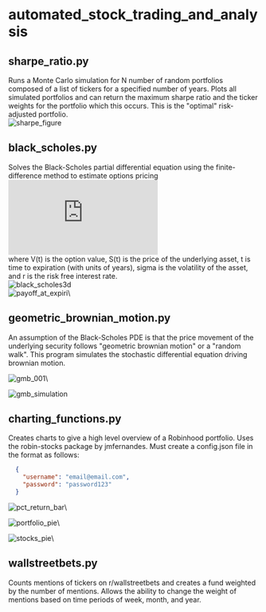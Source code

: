 # automated_stock_trading_and_analysis

## sharpe_ratio.py
Runs a Monte Carlo simulation for N number of random portfolios composed of a list of tickers for a specified number of years.
Plots all simulated portfolios and can return the maximum sharpe ratio and the ticker weights for the portfolio which this occurs. This is the "optimal" risk-adjusted portfolio.\
![sharpe_figure](https://user-images.githubusercontent.com/59593124/109966646-8318c080-7cbe-11eb-9bad-96757e89cc4c.png)


## black_scholes.py
Solves the Black-Scholes partial differential equation using the finite-difference method to estimate options pricing\
![Equation](https://latex.codecogs.com/gif.latex?%5Cfrac%7B%5Cpartial%20V%7D%7B%5Cpartial%20t%7D%20&plus;%20%5Cfrac%7B1%7D%7B2%7D%5Csigma%20S%5E2%20%5Cfrac%7B%5Cpartial%5E2%20V%7D%7B%5Cpartial%20S%5E2%7D%20&plus;rS%5Cfrac%7B%5Cpartial%20V%7D%7B%5Cpartial%20S%7D%20-%20rV%20%3D%200)\
where V(t) is the option value, S(t) is the price of the underlying asset, t is time to expiration (with units of years), sigma is the volatility of the asset, and r is the risk free interest rate. \
![black_scholes3d](https://user-images.githubusercontent.com/59593124/109970138-b5c4b800-7cc2-11eb-8dc4-c4097ff1b758.png)\
![payoff_at_expiri](https://user-images.githubusercontent.com/59593124/109970199-c412d400-7cc2-11eb-919c-f4a022bc55fd.png)\


## geometric_brownian_motion.py
An assumption of the Black-Scholes PDE is that the price movement of the underlying security follows "geometric brownian motion" or a "random walk". This program simulates the stochastic differential equation driving brownian motion.

![gmb_001](https://user-images.githubusercontent.com/59593124/130331228-57568415-f69f-4296-9e00-3b4176997b38.png)\

![gmb_simulation](https://user-images.githubusercontent.com/59593124/130331273-ee39e3e8-031f-4ce2-a4db-c099ed6e3d7e.png)



## charting_functions.py
Creates charts to give a high level overview of a Robinhood portfolio. Uses the robin-stocks package by jmfernandes.
Must create a config.json file in the format as follows:

```json
  {
    "username": "email@email.com",
    "password": "password123"
  }
  ```
  
![pct_return_bar](https://user-images.githubusercontent.com/59593124/109975204-684b4980-7cc8-11eb-8e23-11726fe63bf4.png)\
  
![portfolio_pie](https://user-images.githubusercontent.com/59593124/109975345-8ca72600-7cc8-11eb-93f7-ab08681f8ce2.png)\

![stocks_pie](https://user-images.githubusercontent.com/59593124/109975446-a0eb2300-7cc8-11eb-9ec1-d7b7cba691bf.png)\

## wallstreetbets.py
Counts mentions of tickers on r/wallstreetbets and creates a fund weighted by the number of mentions. Allows the ability to change the weight of mentions based on time periods of week, month, and year. 


